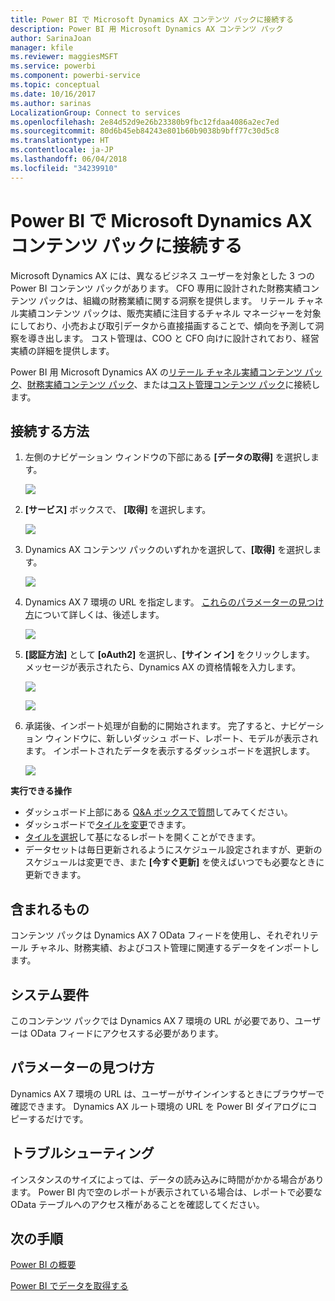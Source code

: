 ```yaml
---
title: Power BI で Microsoft Dynamics AX コンテンツ パックに接続する
description: Power BI 用 Microsoft Dynamics AX コンテンツ パック
author: SarinaJoan
manager: kfile
ms.reviewer: maggiesMSFT
ms.service: powerbi
ms.component: powerbi-service
ms.topic: conceptual
ms.date: 10/16/2017
ms.author: sarinas
LocalizationGroup: Connect to services
ms.openlocfilehash: 2e84d52d9e26b23380b9fbc12fdaa4086a2ec7ed
ms.sourcegitcommit: 80d6b45eb84243e801b60b9038b9bff77c30d5c8
ms.translationtype: HT
ms.contentlocale: ja-JP
ms.lasthandoff: 06/04/2018
ms.locfileid: "34239910"
---
```

# <a name="connect-to-microsoft-dynamics-ax-content-pack-with-power-bi"></a>Power BI で Microsoft Dynamics AX コンテンツ パックに接続する
Microsoft Dynamics AX には、異なるビジネス ユーザーを対象とした 3 つの Power BI コンテンツ パックがあります。 CFO 専用に設計された財務実績コンテンツ パックは、組織の財務業績に関する洞察を提供します。 リテール チャネル実績コンテンツ パックは、販売実績に注目するチャネル マネージャーを対象にしており、小売および取引データから直接描画することで、傾向を予測して洞察を導き出します。 コスト管理は、COO と CFO 向けに設計されており、経営実績の詳細を提供します。

Power BI 用 Microsoft Dynamics AX の[リテール チャネル実績コンテンツ パック](https://app.powerbi.com/getdata/services/dynamics-ax-retail-channel-performance)、[財務実績コンテンツ パック](https://app.powerbi.com/getdata/services/dynamics-ax-financial-performance)、または[コスト管理コンテンツ パック](https://app.powerbi.com/getdata/services/dynamics-ax-cost-management)に接続します。

## <a name="how-to-connect"></a>接続する方法
1. 左側のナビゲーション ウィンドウの下部にある **[データの取得]** を選択します。
   
   ![](media/service-connect-to-microsoft-dynamics-ax/getdata.png)
2. **[サービス]** ボックスで、 **[取得]** を選択します。
   
   ![](media/service-connect-to-microsoft-dynamics-ax/services.png)
3. Dynamics AX コンテンツ パックのいずれかを選択して、**[取得]** を選択します。
   
   ![](media/service-connect-to-microsoft-dynamics-ax/mdax.png)
4. Dynamics AX 7 環境の URL を指定します。 [これらのパラメーターの見つけ方](#FindingParams)について詳しくは、後述します。
   
   ![](media/service-connect-to-microsoft-dynamics-ax/params.png)
5. **[認証方法]** として **[oAuth2]** を選択し、**[サイン イン]** をクリックします。 メッセージが表示されたら、Dynamics AX の資格情報を入力します。
   
    ![](media/service-connect-to-microsoft-dynamics-ax/creds.png)
   
    ![](media/service-connect-to-microsoft-dynamics-ax/creds2.png)
6. 承諾後、インポート処理が自動的に開始されます。 完了すると、ナビゲーション ウィンドウに、新しいダッシュ ボード、レポート、モデルが表示されます。 インポートされたデータを表示するダッシュボードを選択します。
   
     ![](media/service-connect-to-microsoft-dynamics-ax/dashboard.png)

**実行できる操作**

* ダッシュボード上部にある [Q&A ボックスで質問](power-bi-q-and-a.md)してみてください。
* ダッシュボードで[タイルを変更](service-dashboard-edit-tile.md)できます。
* [タイルを選択](service-dashboard-tiles.md)して基になるレポートを開くことができます。
* データセットは毎日更新されるようにスケジュール設定されますが、更新のスケジュールは変更でき、また **[今すぐ更新]** を使えばいつでも必要なときに更新できます。

## <a name="whats-included"></a>含まれるもの
コンテンツ パックは Dynamics AX 7 OData フィードを使用し、それぞれリテール チャネル、財務実績、およびコスト管理に関連するデータをインポートします。

## <a name="system-requirements"></a>システム要件
このコンテンツ パックでは Dynamics AX 7 環境の URL が必要であり、ユーザーは OData フィードにアクセスする必要があります。

## <a name="finding-parameters"></a>パラメーターの見つけ方
<a name="FindingParams"></a>

Dynamics AX 7 環境の URL は、ユーザーがサインインするときにブラウザーで確認できます。 Dynamics AX ルート環境の URL を Power BI ダイアログにコピーするだけです。

## <a name="troubleshooting"></a>トラブルシューティング
インスタンスのサイズによっては、データの読み込みに時間がかかる場合があります。 Power BI 内で空のレポートが表示されている場合は、レポートで必要な OData テーブルへのアクセス権があることを確認してください。

## <a name="next-steps"></a>次の手順
[Power BI の概要](service-get-started.md)

[Power BI でデータを取得する](service-get-data.md)

